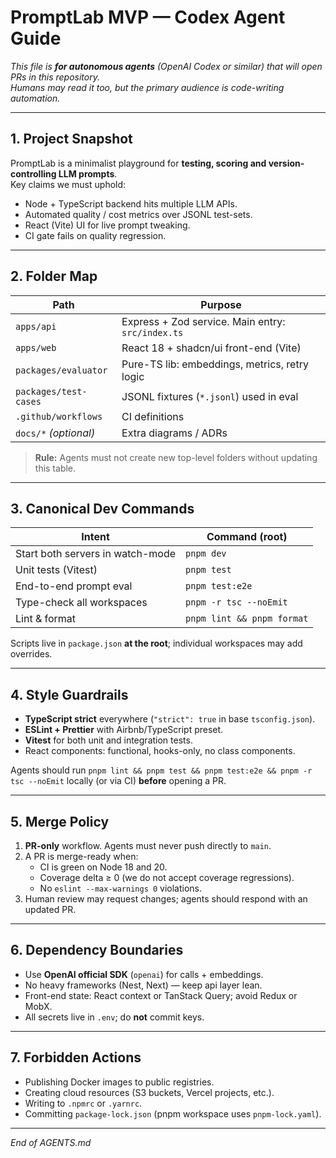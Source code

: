 # PromptLab MVP — Codex Agent Guide
_This file is **for autonomous agents** (OpenAI Codex or similar) that will open PRs in this repository.  
Humans may read it too, but the primary audience is code-writing automation._

---

## 1. Project Snapshot
PromptLab is a minimalist playground for **testing, scoring and version-controlling LLM prompts**.  
Key claims we must uphold:

* Node + TypeScript backend hits multiple LLM APIs.  
* Automated quality / cost metrics over JSONL test-sets.  
* React (Vite) UI for live prompt tweaking.  
* CI gate fails on quality regression.

---

## 2. Folder Map

| Path | Purpose |
|------|---------|
| `apps/api` | Express + Zod service. Main entry: `src/index.ts` |
| `apps/web` | React 18 + shadcn/ui front-end (Vite) |
| `packages/evaluator` | Pure-TS lib: embeddings, metrics, retry logic |
| `packages/test-cases` | JSONL fixtures (`*.jsonl`) used in eval |
| `.github/workflows` | CI definitions |
| `docs/*` _(optional)_ | Extra diagrams / ADRs |

> **Rule:** Agents must not create new top-level folders without updating this table.

---

## 3. Canonical Dev Commands

| Intent | Command (root) |
|--------|----------------|
| Start both servers in watch-mode | `pnpm dev` |
| Unit tests (Vitest) | `pnpm test` |
| End-to-end prompt eval | `pnpm test:e2e` |
| Type-check all workspaces | `pnpm -r tsc --noEmit` |
| Lint & format | `pnpm lint && pnpm format` |

Scripts live in `package.json` **at the root**; individual workspaces may add overrides.

---

## 4. Style Guardrails

* **TypeScript strict** everywhere (`"strict": true` in base `tsconfig.json`).  
* **ESLint + Prettier** with Airbnb/TypeScript preset.  
* **Vitest** for both unit and integration tests.  
* React components: functional, hooks-only, no class components.

Agents should run `pnpm lint && pnpm test && pnpm test:e2e && pnpm -r tsc --noEmit` locally (or via CI) **before** opening a PR.

---

## 5. Merge Policy

1. **PR-only** workflow. Agents must never push directly to `main`.  
2. A PR is merge-ready when:  
   * CI is green on Node 18 and 20.  
   * Coverage delta ≥ 0 (we do not accept coverage regressions).  
   * No `eslint --max-warnings 0` violations.  
3. Human review may request changes; agents should respond with an updated PR.

---

## 6. Dependency Boundaries

* Use **OpenAI official SDK** (`openai`) for calls + embeddings.  
* No heavy frameworks (Nest, Next) — keep api layer lean.  
* Front-end state: React context or TanStack Query; avoid Redux or MobX.  
* All secrets live in `.env`; do **not** commit keys.

---

## 7. Forbidden Actions

* Publishing Docker images to public registries.  
* Creating cloud resources (S3 buckets, Vercel projects, etc.).  
* Writing to `.npmrc` or `.yarnrc`.  
* Committing `package-lock.json` (pnpm workspace uses `pnpm-lock.yaml`).

---

_End of AGENTS.md_
